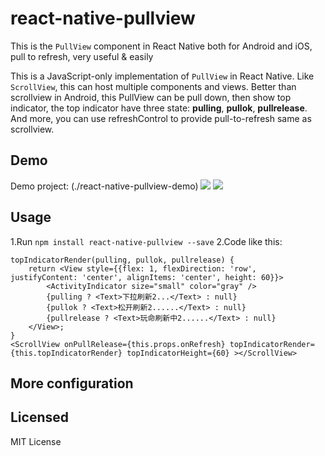 # react-native-pullview

This is  the `PullView` component in React Native both for Android and iOS, pull to refresh, very useful &amp; easily

This is a JavaScript-only implementation of `PullView` in React Native. Like `ScrollView`, this can host multiple components and views.  Better than scrollview in Android, this PullView can be pull down, then show top indicator, the top indicator have three state: **pulling**, **pullok**, **pullrelease**. And more, you can use refreshControl to provide pull-to-refresh same as scrollview.

## Demo
Demo project: (./react-native-pullview-demo)
![](https://ss0.bdstatic.com/5aV1bjqh_Q23odCf/static/superman/img/logo/logo_white_fe6da1ec.png)
![](https://ss0.bdstatic.com/5aV1bjqh_Q23odCf/static/superman/img/logo/logo_white_fe6da1ec.png)

## Usage
  1.Run `npm install react-native-pullview --save`
  2.Code like this:
  ```
  topIndicatorRender(pulling, pullok, pullrelease) {
      return <View style={{flex: 1, flexDirection: 'row', justifyContent: 'center', alignItems: 'center', height: 60}}>
          <ActivityIndicator size="small" color="gray" />
          {pulling ? <Text>下拉刷新2...</Text> : null}
          {pullok ? <Text>松开刷新2......</Text> : null}
          {pullrelease ? <Text>玩命刷新中2......</Text> : null}
      </View>;
  }
  <ScrollView onPullRelease={this.props.onRefresh} topIndicatorRender={this.topIndicatorRender} topIndicatorHeight={60} ></ScrollView>
  ```
  
  ## More configuration
  
  
  
## Licensed
MIT License
  
